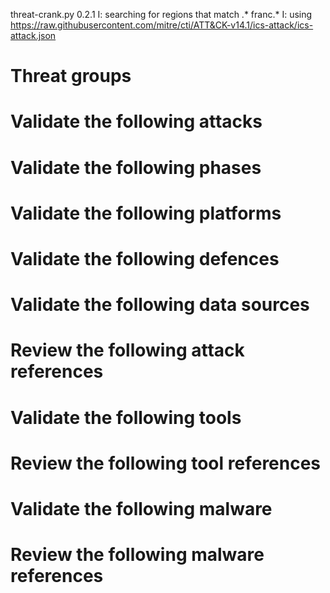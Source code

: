 threat-crank.py 0.2.1
I: searching for regions that match .* franc.*
I: using https://raw.githubusercontent.com/mitre/cti/ATT&CK-v14.1/ics-attack/ics-attack.json
# Threat groups


# Validate the following attacks


# Validate the following phases


# Validate the following platforms


# Validate the following defences


# Validate the following data sources


# Review the following attack references


# Validate the following tools


# Review the following tool references


# Validate the following malware


# Review the following malware references


